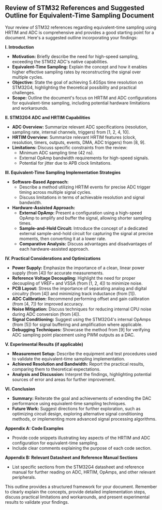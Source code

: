 ## Review of STM32 References and Suggested Outline for Equivalent-Time Sampling Document

Your review of STM32 references regarding equivalent-time sampling using HRTIM and ADC is comprehensive and provides a good starting point for a document. Here's a suggested outline incorporating your findings:

**I. Introduction**

* **Motivation:** Briefly describe the need for high-speed sampling, exceeding the STM32 ADC's native capabilities.
* **Equivalent-Time Sampling:**  Explain the concept and how it enables higher effective sampling rates by reconstructing the signal over multiple cycles.
* **Objective:**  State the goal of achieving 5.4GSps time resolution on STM32G4, highlighting the theoretical possibility and practical challenges. 
* **Scope:** Outline the document's focus on HRTIM and ADC configurations for equivalent-time sampling, including potential hardware limitations and workarounds.

**II. STM32G4 ADC and HRTIM Capabilities**

* **ADC Overview:** Summarize relevant ADC specifications (resolution, sampling rate, internal channels, triggers) from [1, 2, 4, 10]. 
* **HRTIM Overview:** Summarize relevant HRTIM features (clock, resolution, timers, outputs, events, DMA, ADC triggers) from [8, 9].
* **Limitations:**  Discuss specific constraints from the review:
    * Minimum ADC sampling time (42 ns).
    * External OpAmp bandwidth requirements for high-speed signals.
    * Potential for jitter due to APB clock limitations.

**III. Equivalent-Time Sampling Implementation Strategies**

* **Software-Based Approach:**
    * Describe a method utilizing HRTIM events for precise ADC trigger timing across multiple signal cycles.
    * Discuss limitations in terms of achievable resolution and signal bandwidth.
* **Hardware-Assisted Approach:** 
    * **External OpAmp:**  Present a configuration using a high-speed OpAmp to amplify and buffer the signal, allowing shorter sampling times. 
    * **Sample-and-Hold Circuit:**  Introduce the concept of a dedicated external sample-and-hold circuit for capturing the signal at precise moments, then converting it at a lower rate.
    * **Comparative Analysis:**  Discuss advantages and disadvantages of each hardware-assisted approach.

**IV. Practical Considerations and Optimizations**

* **Power Supply:** Emphasize the importance of a clean, linear power supply (from [4]) for accurate measurements.
* **Reference Voltage Decoupling:**  Highlight the need for proper decoupling of VREF+ and VSSA (from [1, 2, 4]) to minimize noise.
* **PCB Layout:** Stress the importance of separating analog and digital circuitry (from [4]) and minimizing track inductance (from [1]).
* **ADC Calibration:**  Recommend performing offset and gain calibration (from [4, 7]) for improved accuracy.
* **Noise Mitigation:**  Discuss techniques for reducing internal CPU noise during ADC conversion (from [4]).
* **Signal Conditioning:**  Suggest using the STM32G4's internal OpAmps (from [5]) for signal buffering and amplification where applicable.
* **Debugging Techniques:**  Showcase the method from [9] for verifying ADC sampling point placement using PWM outputs as a DAC.

**V. Experimental Results (if applicable)**

* **Measurement Setup:**  Describe the equipment and test procedures used to validate the equivalent-time sampling implementation.
* **Achieved Resolution and Bandwidth:**  Report the practical results, comparing them to theoretical expectations.
* **Analysis and Discussion:**  Interpret the findings, highlighting potential sources of error and areas for further improvement.

**VI. Conclusion**

* **Summary:**  Reiterate the goal and achievements of extending the DAC performance using equivalent-time sampling techniques.
* **Future Work:** Suggest directions for further exploration, such as optimizing circuit design, exploring alternative signal conditioning methods, or implementing more advanced signal processing algorithms.

**Appendix A: Code Examples**

* Provide code snippets illustrating key aspects of the HRTIM and ADC configuration for equivalent-time sampling.
* Include clear comments explaining the purpose of each code section.

**Appendix B: Relevant Datasheet and Reference Manual Sections**

* List specific sections from the STM32G4 datasheet and reference manual for further reading on ADC, HRTIM, OpAmps, and other relevant peripherals.

This outline provides a structured framework for your document. Remember to clearly explain the concepts, provide detailed implementation steps, discuss practical limitations and workarounds, and present experimental results to validate your findings.
